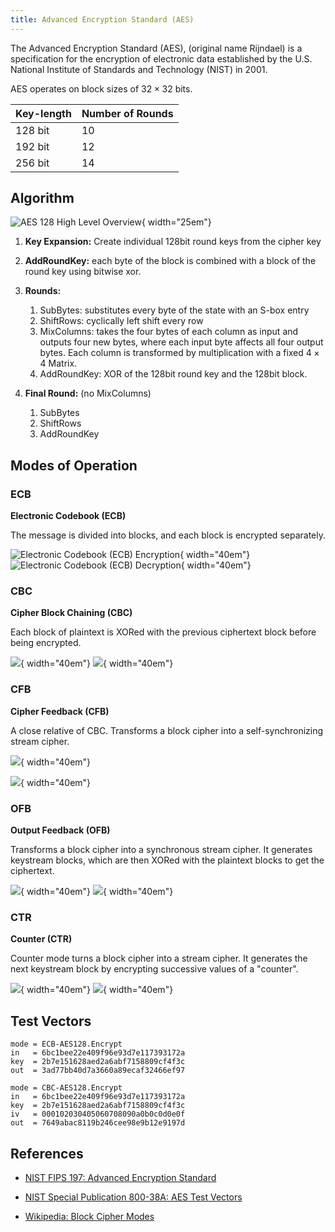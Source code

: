 ```yaml
---
title: Advanced Encryption Standard (AES)
---
```

The Advanced Encryption Standard (AES), (original name Rijndael) is a specification for the encryption of electronic data established by the U.S. National Institute of Standards and Technology (NIST) in 2001.

AES operates on block sizes of $32 \times 32$ bits.

| Key-length | Number of Rounds |
|------------|------------------|
| 128 bit    | 10               |
| 192 bit    | 12               |
| 256 bit    | 14               |


## Algorithm

![AES 128 High Level Overview](aes-128.svg){ width="25em"}


1. **Key Expansion:** Create individual 128bit round keys from the cipher key

1. **AddRoundKey:** each byte of the block is combined with a block of the round key using bitwise xor.

1. **Rounds:**
	1. SubBytes:  substitutes every byte of the state with an S-box entry
	1. ShiftRows: cyclically left shift every row
	1. MixColumns:  takes the four bytes of each column as input and outputs four new bytes, where each input byte affects all four output bytes. Each column is transformed by multiplication with a fixed $4 \times 4$ Matrix.
	1. AddRoundKey: XOR of the 128bit round key and the 128bit block.

1. **Final Round:** (no MixColumns)
	1. SubBytes
	1. ShiftRows
	1. AddRoundKey


<!--
### MixColumns
$$\vect{ b_{0,j} \\ b_{1,j} \\ b_{2,j} \\ b_{3,j} } = \mat{2&3&1&1 \\ 1&2&3&1 \\ 1&1&2&3 \\ 3&1&1&2} \cdot \vect{ a_{0,j} \\ a_{1,j} \\ a_{2,j} \\ a_{3,j} }$$
with the columns $j \in \{0,1,2,3\}$
-->



## Modes of Operation

<div class="tabbox" markdown>

### ECB
**Electronic Codebook (ECB)**

The message is divided into blocks, and each block is encrypted separately.

![Electronic Codebook (ECB) Encryption](encmode_ecb.svg){ width="40em"}
![Electronic Codebook (ECB) Decryption](decmode_ecb.svg){ width="40em"}

### CBC
**Cipher Block Chaining (CBC)**

Each block of plaintext is XORed with the previous ciphertext block before being encrypted.

![](encmode_cbc.svg){ width="40em"}
![](decmode_cbc.svg){ width="40em"}


### CFB
**Cipher Feedback (CFB)**

A close relative of CBC. Transforms a block cipher into a self-synchronizing stream cipher.

![](encmode_cfb.svg){ width="40em"}

![](decmode_cfb.svg){ width="40em"}


### OFB
**Output Feedback (OFB)**

Transforms a block cipher into a synchronous stream cipher. It generates keystream blocks, which are then XORed with the plaintext blocks to get the ciphertext.

![](encmode_ofb.svg){ width="40em"}
![](decmode_ofb.svg){ width="40em"}


### CTR
**Counter (CTR)**

Counter mode turns a block cipher into a stream cipher. It generates the next keystream block by encrypting successive values of a "counter".

![](encmode_ctr.svg){ width="40em"}
![](decmode_ctr.svg){ width="40em"}


</div>


## Test Vectors

```
mode = ECB-AES128.Encrypt
in   = 6bc1bee22e409f96e93d7e117393172a
key  = 2b7e151628aed2a6abf7158809cf4f3c
out  = 3ad77bb40d7a3660a89ecaf32466ef97

mode = CBC-AES128.Encrypt
in   = 6bc1bee22e409f96e93d7e117393172a
key  = 2b7e151628aed2a6abf7158809cf4f3c
iv   = 000102030405060708090a0b0c0d0e0f
out  = 7649abac8119b246cee98e9b12e9197d
```


## References
* [NIST FIPS 197: Advanced Encryption Standard](https://csrc.nist.gov/csrc/media/publications/fips/197/final/documents/fips-197.pdf)

* [NIST Special Publication 800-38A: AES Test Vectors](https://nvlpubs.nist.gov/nistpubs/Legacy/SP/nistspecialpublication800-38a.pdf)

* [Wikipedia: Block Cipher Modes](https://en.wikipedia.org/wiki/Block_cipher_mode_of_operation)
